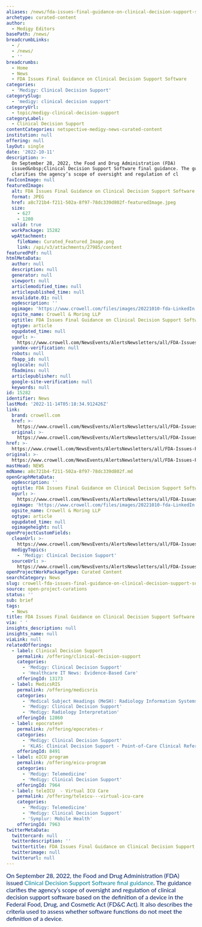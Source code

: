 ```yaml
---
aliases: /news/fda-issues-final-guidance-on-clinical-decision-support-software
archetype: curated-content
author:
  - Medigy Editors
basePath: /news/
breadcrumbLinks:
  - /
  - /news/
  - ''
breadcrumbs:
  - Home
  - News
  - FDA Issues Final Guidance on Clinical Decision Support Software
categories:
  - 'Medigy: Clinical Decision Support'
categorySlug:
  - 'medigy: clinical decision support'
categoryUrl:
  - topic/medigy-clinical-decision-support
categoryLabel:
  - Clinical Decision Support
contentCategories: netspective-medigy-news-curated-content
institution: null
offering: null
layOut: single
date: '2022-10-11'
description: >-
  On September 28, 2022, the Food and Drug Administration (FDA)
  issued&nbsp;Clinical Decision Support Software final guidance. The guidance
  clarifies the agency’s scope of oversight and regulation of cl
favIconImage: null
featuredImage:
  alt: FDA Issues Final Guidance on Clinical Decision Support Software
  format: JPEG
  href: a8c721b4-f211-502a-8f97-78dc339d802f-featuredImage.jpeg
  size:
    - 627
    - 1200
  valid: true
  workPackage: 15282
  wpAttachment:
    fileName: Curated_Featured_Image.png
    link: /api/v3/attachments/27985/content
featuredPdf: null
htmlMetaData:
  author: null
  description: null
  generator: null
  viewport: null
  articlemodified_time: null
  articlepublished_time: null
  msvalidate.01: null
  ogdescription: ''
  ogimage: 'https://www.crowell.com/files/images/20221010-fda-LinkedIn.png'
  ogsite_name: Crowell & Moring LLP
  ogtitle: FDA Issues Final Guidance on Clinical Decision Support Software
  ogtype: article
  ogupdated_time: null
  ogurl: >-
    https://www.crowell.com/NewsEvents/AlertsNewsletters/all/FDA-Issues-Final-Guidance-on-Clinical-Decision-Support-Software
  yandex-verification: null
  robots: null
  fbapp_id: null
  oglocale: null
  fbadmins: null
  articlepublisher: null
  google-site-verification: null
  keywords: null
id: 15282
identifier: News
lastMod: '2022-11-14T05:18:34.912426Z'
link:
  brand: crowell.com
  href: >-
    https://www.crowell.com/NewsEvents/AlertsNewsletters/all/FDA-Issues-Final-Guidance-on-Clinical-Decision-Support-Software
  original: >-
    https://www.crowell.com/NewsEvents/AlertsNewsletters/all/FDA-Issues-Final-Guidance-on-Clinical-Decision-Support-Software
href: >-
  https://www.crowell.com/NewsEvents/AlertsNewsletters/all/FDA-Issues-Final-Guidance-on-Clinical-Decision-Support-Software
original: >-
  https://www.crowell.com/NewsEvents/AlertsNewsletters/all/FDA-Issues-Final-Guidance-on-Clinical-Decision-Support-Software
mastHead: NEWS
mdName: a8c721b4-f211-502a-8f97-78dc339d802f.md
openGraphMetaData:
  ogdescription: ''
  ogtitle: FDA Issues Final Guidance on Clinical Decision Support Software
  ogurl: >-
    https://www.crowell.com/NewsEvents/AlertsNewsletters/all/FDA-Issues-Final-Guidance-on-Clinical-Decision-Support-Software
  ogimage: 'https://www.crowell.com/files/images/20221010-fda-LinkedIn.png'
  ogsite_name: Crowell & Moring LLP
  ogtype: article
  ogupdated_time: null
  ogimageheight: null
openProjectCustomFields:
  cleanUrl: >-
    https://www.crowell.com/NewsEvents/AlertsNewsletters/all/FDA-Issues-Final-Guidance-on-Clinical-Decision-Support-Software
  medigyTopics:
    - 'Medigy: Clinical Decision Support'
  sourceUrl: >-
    https://www.crowell.com/NewsEvents/AlertsNewsletters/all/FDA-Issues-Final-Guidance-on-Clinical-Decision-Support-Software
openProjectWorkPackageType: Curated Content
searchCategory: News
slug: crowell-fda-issues-final-guidance-on-clinical-decision-support-software
source: open-project-curations
status: ''
sub: brief
tags:
  - News
title: FDA Issues Final Guidance on Clinical Decision Support Software
via: ' '
insights_description: null
insights_name: null
viaLink: null
relatedOfferings:
  - label: Clinical Decision Support
    permalink: /offering/clinical-decision-support
    categories:
      - 'Medigy: Clinical Decision Support'
      - 'Healthcare IT News: Evidence-Based Care'
    offeringId: 13173
  - label: MedicsRIS
    permalink: /offering/medicsris
    categories:
      - 'Medical Subject Headings (MeSH): Radiology Information Systems'
      - 'Medigy: Clinical Decision Support'
      - 'Medigy: Radiology Interpretation'
    offeringId: 12860
  - label: epocrates®
    permalink: /offering/epocrates-r
    categories:
      - 'Medigy: Clinical Decision Support'
      - 'KLAS: Clinical Decision Support - Point-of-Care Clinical Reference'
    offeringId: 8491
  - label: eICU program
    permalink: /offering/eicu-program
    categories:
      - 'Medigy: Telemedicine'
      - 'Medigy: Clinical Decision Support'
    offeringId: 7964
  - label: teleICU  - Virtual ICU Care
    permalink: /offering/teleicu---virtual-icu-care
    categories:
      - 'Medigy: Telemedicine'
      - 'Medigy: Clinical Decision Support'
      - 'Symplur: Mobile Health'
    offeringId: 7963
twitterMetaData:
  twittercard: null
  twitterdescription: ''
  twittertitle: FDA Issues Final Guidance on Clinical Decision Support Software
  twitterimage: null
  twitterurl: null
---
```

<p><span style="color: rgb(0, 30, 98); font-family: Lato, Arial, sans-serif; font-size: 16px; background-color: rgba(255, 255, 255, 0.86);">On September 28, 2022, the Food and Drug Administration (FDA) issued&nbsp;</span><a href="https://www.fda.gov/regulatory-information/search-fda-guidance-documents/clinical-decision-support-software" style="margin: 0px; padding: 0px; position: relative; outline: 0px; text-decoration-line: none; font-family: Lato, Arial, sans-serif; font-size: 16px; background-color: rgba(255, 255, 255, 0.86); color: rgb(0, 128, 153) !important;">Clinical Decision Support Software final guidance</a><span style="color: rgb(0, 30, 98); font-family: Lato, Arial, sans-serif; font-size: 16px; background-color: rgba(255, 255, 255, 0.86);">. The guidance clarifies the agency’s scope of oversight and regulation of clinical decision support software based on the definition of a device in the Federal Food, Drug, and Cosmetic Act (FD&amp;C Act). It also describes the criteria used to assess whether software functions do not meet the definition of a device.</span></p>